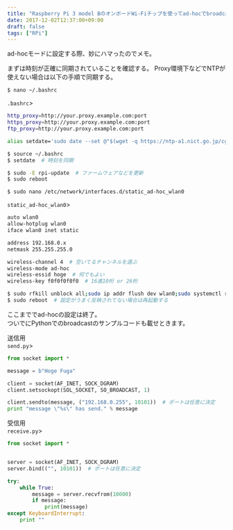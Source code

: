 ```yaml
---
title: "Raspberry Pi 3 model BのオンボードWi-Fiチップを使ってad-hocでbroadcast通信する"
date: 2017-12-02T12:37:00+09:00
draft: false
tags: ["RPi"]
---
```

ad-hocモードに設定する際、妙にハマったのでメモ。

まずは時刻が正確に同期されていることを確認する。
Proxy環境下などでNTPが使えない場合は以下の手順で同期する。

`$ nano ~/.bashrc`

`.bashrc`>  
```sh
http_proxy=http://your.proxy.example.com:port
https_proxy=http://your.proxy.example.com:port
ftp_proxy=http://your.proxy.example.com:port

alias setdate='sudo date --set @"$(wget -q https://ntp-a1.nict.go.jp/cgi-bin/jst -O - | sed -n 4p | cut -d. -f1)"'
```

```sh
$ source ~/.bashrc
$ setdate  # 時刻を同期
```

```sh
$ sudo -E rpi-update  # ファームウェアなどを更新
$ sudo reboot
```

`$ sudo nano /etc/network/interfaces.d/static_ad-hoc_wlan0`

`static_ad-hoc_wlan0`>  
```sh
auto wlan0
allow-hotplug wlan0
iface wlan0 inet static

address 192.168.0.x
netmask 255.255.255.0

wireless-channel 4  # 空いてるチャンネルを選ぶ
wireless-mode ad-hoc
wireless-essid hoge  # 何でもよい
wireless-key f0f0f0f0f0  # 16進10桁 or 26桁
```

```sh
$ sudo rfkill unblock all;sudo ip addr flush dev wlan0;sudo systemctl restart networking
$ sudo reboot  # 設定がうまく反映されてない場合は再起動する
```

ここまででad-hocの設定は終了。  
ついでにPythonでのbroadcastのサンプルコードも載せときます。

送信用  
`send.py`>  
```py
from socket import *

message = b"Hoge Fuga"

client = socket(AF_INET, SOCK_DGRAM)
client.setsockopt(SOL_SOCKET, SO_BROADCAST, 1)

client.sendto(message, ("192.168.0.255", 10101))  # ポートは任意に決定
print "message \"%s\" has send." % message
```

受信用  
`receive.py`>  
```py
from socket import *


server = socket(AF_INET, SOCK_DGRAM)
server.bind(("", 10101))  # ポートは任意に決定

try:
    while True:
        message = server.recvfrom(10000)
        if message:
            print(message)
except KeyboardInterrupt:
    print ""
```
